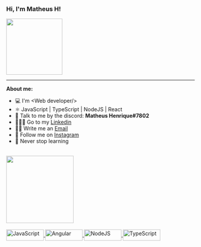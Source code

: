 ### Hi, I'm Matheus H! 
<img src="[https://giphy.com/gifs/starwars-star-wars-episode-3-xTiIzJSKB4l7xTouE8](https://media2.giphy.com/media/KOVlHmbBA09XO/200.gif)" width="150">

* * *

**About me:**
- 💻 I'm &lt;Web developer/&gt;
- ⚛️ JavaScript | TypeScript | NodeJS | React
- 📩 Talk to me by the discord: **Matheus Henrique#7802**
- 🧑🏾‍💻 Go to my [Linkedin](https://www.linkedin.com/in/matheus-silva19/)
- ✍🏿 Write me an <a href="mailto:matheushenriquedasilvaa.2021@gmail.com" target="_blank">Email</a>
- 👤 Follow me on [Instagram](https://www.instagram.com/themateusreal/)
- 🖤 Never stop learning

<br/>

<div>
  <a href="https://github.com/mateushenriquedasilva">
  <img height="180em" src="https://github-readme-stats.vercel.app/api/top-langs/?username=mateushenriquedasilva&layout=compact&langs_count=7&theme=dracula"/>
</div>

<br/>

<div>
  <img align="center" alt="JavaScript" height="30" width="100" src="https://img.shields.io/badge/javascript-ECD74D?style=for-the-badge&logo=javascript&logoColor=white">
  <img align="center" alt="Angular" height="30" width="100" src="https://img.shields.io/badge/Angular-20232A?style=for-the-badge&logo=angular&logoColor=E02345">
  <img align="center" alt="NodeJS" height="30" width="100" src="https://img.shields.io/badge/node-354522?style=for-the-badge&logo=node&logoColor=white">
    <img align="center" alt="TypeScript" height="30" width="100" src="https://img.shields.io/badge/typescript-2F6FBA?style=for-the-badge&logo=typescript&logoColor=white">
</div>

    
<!-- <a href="https://www.linkedin.com/in/matheus-henrique-54a673197" target="_blank"><img src="https://img.shields.io/badge/-LinkedIn-%230077B5?style=for-the-badge&logo=linkedin&logoColor=white" target="_blank"></a> 
<a href="https://www.instagram.com/themateusreal/" target="_blank"><img src="https://img.shields.io/badge/Instagram-E4405F?style=for-the-badge&logo=instagram&logoColor=white" target="_blank"></a>
  <a href="mailto:matheushenriquedasilvaa.2021@gmail.com" target="_blank"><img src="https://img.shields.io/badge/Gmail-D14836?style=for-the-badge&logo=gmail&logoColor=white" target="_blank"></a> -->

<!-- ![Snake animation](https://github.com/mateushenriquedasilva/mateushenriquedasilva/blob/output/github-contribution-grid-snake.svg)  -->
